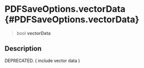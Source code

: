 PDFSaveOptions.vectorData {#PDFSaveOptions.vectorData}
=========================

> bool **vectorData**

Description
-----------

DEPRECATED. ( include vector data )
